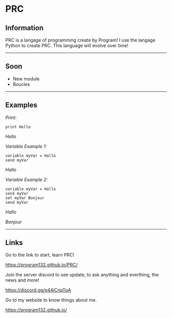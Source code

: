 # PRC

## Information

PRC is a langage of programming create by Program!
I use the langage Python to create PRC.
This language will evolve over time!



-------------------------------------------------



## Soon
* New module
* Boucles



-------------------------------------------------



## Examples

_Print:_

    print Hello

*Hello*



_Variable Example 1:_

    variable myVar = Hallo
    send myVar

*Hallo*


_Variable Example 2:_

    variable myVar = Hallo
    send myVar
    set myVar Bonjour
    send myVar

*Hallo*

*Bonjour*



-------------------------------------------------



## Links

Go to the link to start, learn PRC!

https://program132.github.io/PRC/

Join the server discord to see update, to ask anything and everthing, the news and more!

https://discord.gg/e44jCnpTqA

Go to my website to know things about me.

https://program132.github.io/